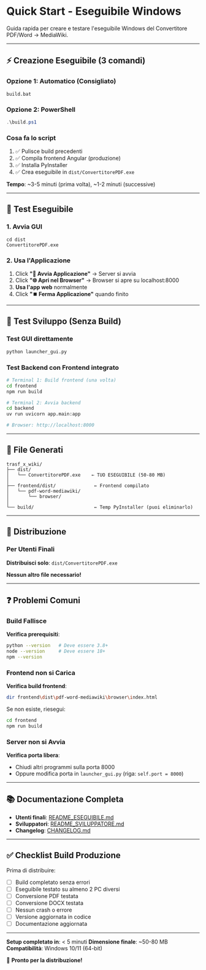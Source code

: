 # Quick Start - Eseguibile Windows

Guida rapida per creare e testare l'eseguibile Windows del Convertitore PDF/Word → MediaWiki.

---

## ⚡ Creazione Eseguibile (3 comandi)

### Opzione 1: Automatico (Consigliato)

```batch
build.bat
```

### Opzione 2: PowerShell

```powershell
.\build.ps1
```

### Cosa fa lo script

1. ✅ Pulisce build precedenti
2. ✅ Compila frontend Angular (produzione)
3. ✅ Installa PyInstaller
4. ✅ Crea eseguibile in `dist/ConvertitorePDF.exe`

**Tempo**: ~3-5 minuti (prima volta), ~1-2 minuti (successive)

---

## 🚀 Test Eseguibile

### 1. Avvia GUI

```batch
cd dist
ConvertitorePDF.exe
```

### 2. Usa l'Applicazione

1. Click **"🚀 Avvia Applicazione"** → Server si avvia
2. Click **"🌐 Apri nel Browser"** → Browser si apre su localhost:8000
3. **Usa l'app web** normalmente
4. Click **"⏹️ Ferma Applicazione"** quando finito

---

## 🔧 Test Sviluppo (Senza Build)

### Test GUI direttamente

```bash
python launcher_gui.py
```

### Test Backend con Frontend integrato

```bash
# Terminal 1: Build frontend (una volta)
cd frontend
npm run build

# Terminal 2: Avvia backend
cd backend
uv run uvicorn app.main:app

# Browser: http://localhost:8000
```

---

## 📁 File Generati

```
trasf_x_wiki/
├── dist/
│   └── ConvertitorePDF.exe    ← TUO ESEGUIBILE (50-80 MB)
│
├── frontend/dist/              ← Frontend compilato
│   └── pdf-word-mediawiki/
│       └── browser/
│
└── build/                      ← Temp PyInstaller (puoi eliminarlo)
```

---

## 🎯 Distribuzione

### Per Utenti Finali

**Distribuisci solo**: `dist/ConvertitorePDF.exe`

**Nessun altro file necessario!**

---

## ❓ Problemi Comuni

### Build Fallisce

**Verifica prerequisiti**:
```bash
python --version   # Deve essere 3.8+
node --version     # Deve essere 18+
npm --version
```

### Frontend non si Carica

**Verifica build frontend**:
```bash
dir frontend\dist\pdf-word-mediawiki\browser\index.html
```

Se non esiste, riesegui:
```bash
cd frontend
npm run build
```

### Server non si Avvia

**Verifica porta libera**:
- Chiudi altri programmi sulla porta 8000
- Oppure modifica porta in `launcher_gui.py` (riga: `self.port = 8000`)

---

## 📚 Documentazione Completa

- **Utenti finali**: [README_ESEGUIBILE.md](README_ESEGUIBILE.md)
- **Sviluppatori**: [README_SVILUPPATORE.md](README_SVILUPPATORE.md)
- **Changelog**: [CHANGELOG.md](CHANGELOG.md)

---

## ✅ Checklist Build Produzione

Prima di distribuire:

- [ ] Build completato senza errori
- [ ] Eseguibile testato su almeno 2 PC diversi
- [ ] Conversione PDF testata
- [ ] Conversione DOCX testata
- [ ] Nessun crash o errore
- [ ] Versione aggiornata in codice
- [ ] Documentazione aggiornata

---

**Setup completato in**: < 5 minuti
**Dimensione finale**: ~50-80 MB
**Compatibilità**: Windows 10/11 (64-bit)

🎉 **Pronto per la distribuzione!**
